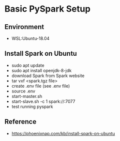 # Basic PySpark Setup

## Environment
- WSL:Ubuntu-18.04

## Install Spark on Ubuntu
- sudo apt update
- sudo apt install openjdk-8-jdk
- download Spark from Spark website
- tar vxf <spark.tgz file>
- create .env file (see .env file)
- source .env
- start-master.sh 
- start-slave.sh -c 1 spark://<name from Spark Web UI>:7077
- test running pyspark

## Reference
- https://phoenixnap.com/kb/install-spark-on-ubuntu
